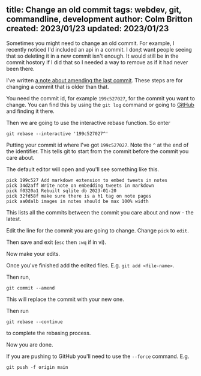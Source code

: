 title: Change an old commit
tags: webdev, git, commandline, development
author: Colm Britton
created: 2023/01/23
updated: 2023/01/23
--------------------

Sometimes you might need to change an old commit. For example, I recently noticed I'd included an api in a commit. I don;t want people seeing that so deleting it in a new commit isn't enough. It would still be in the commit hostory if I did that so I needed a way to remove as if it had never been there.

I've written [a note about amending the last commit](/notes/development/git-revert-last-commit/). These steps are for changing a commit that is older than that.

You need the commit id, for example `199c527027`, for the commit you want to change. You can find this by using the `git log` command or going to [GitHub](https://github.com/) and finding it there.

Then we are going to use the interactive rebase function. So enter

```
git rebase --interactive '199c527027^'
```

Putting your commit id where I've got `199c527027`. Note the `^` at the end of the identifier. This tells git to start from the commit before the commit you care about.

The default editor will open and you'll see something like this.

```
pick 199c527 Add markdown extension to embed tweets in notes
pick 34d2aff Write note on embedding tweets in markdown
pick f0320a1 Rebuilt sqlite db 2023-01-20
pick 32fd58f make sure there is a h1 tag on note pages
pick aa0dalb images in notes should be max 100% width
```

This lists all the commits between the commit you care about and now - the latest.

Edit the line for the commit you are going to change. Change `pick` to `edit`.

Then save and exit (`esc` then `:wq` if in vi).

Now make your edits.

Once you've finished add the edited files. E.g. `git add <file-name>`.

Then run,

```
git commit --amend
```

This will replace the commit with your new one.

Then run

```
git rebase --continue
```

to complete the rebasing process.

Now you are done.

If you are pushing to GitHub you'll need to use the `--force` command. E.g.

```
git push -f origin main
```

